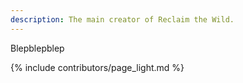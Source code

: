 ```yaml
---
description: The main creator of Reclaim the Wild.
---
```


Blepblepblep

{% include contributors/page_light.md %}
 
